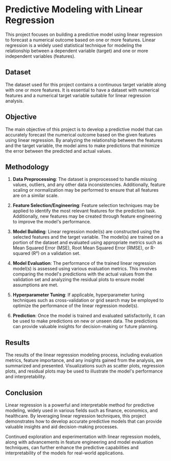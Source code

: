 # Predictive Modeling with Linear Regression

This project focuses on building a predictive model using linear regression to forecast a numerical outcome based on one or more features. Linear regression is a widely used statistical technique for modeling the relationship between a dependent variable (target) and one or more independent variables (features).

## Dataset

The dataset used for this project contains a continuous target variable along with one or more features. It is essential to have a dataset with numerical features and a numerical target variable suitable for linear regression analysis.

## Objective

The main objective of this project is to develop a predictive model that can accurately forecast the numerical outcome based on the given features using linear regression. By analyzing the relationship between the features and the target variable, the model aims to make predictions that minimize the error between the predicted and actual values.

## Methodology

1. **Data Preprocessing**: The dataset is preprocessed to handle missing values, outliers, and any other data inconsistencies. Additionally, feature scaling or normalization may be performed to ensure that all features are on a similar scale.

2. **Feature Selection/Engineering**: Feature selection techniques may be applied to identify the most relevant features for the prediction task. Additionally, new features may be created through feature engineering to improve the model's performance.

3. **Model Building**: Linear regression model(s) are constructed using the selected features and the target variable. The model(s) are trained on a portion of the dataset and evaluated using appropriate metrics such as Mean Squared Error (MSE), Root Mean Squared Error (RMSE), or R-squared (R²) on a validation set.

4. **Model Evaluation**: The performance of the trained linear regression model(s) is assessed using various evaluation metrics. This involves comparing the model's predictions with the actual values from the validation set and analyzing the residual plots to ensure model assumptions are met.

5. **Hyperparameter Tuning**: If applicable, hyperparameter tuning techniques such as cross-validation or grid search may be employed to optimize the performance of the linear regression model(s).

6. **Prediction**: Once the model is trained and evaluated satisfactorily, it can be used to make predictions on new or unseen data. The predictions can provide valuable insights for decision-making or future planning.

## Results

The results of the linear regression modeling process, including evaluation metrics, feature importance, and any insights gained from the analysis, are summarized and presented. Visualizations such as scatter plots, regression plots, and residual plots may be used to illustrate the model's performance and interpretability.

## Conclusion

Linear regression is a powerful and interpretable method for predictive modeling, widely used in various fields such as finance, economics, and healthcare. By leveraging linear regression techniques, this project demonstrates how to develop accurate predictive models that can provide valuable insights and aid decision-making processes.

Continued exploration and experimentation with linear regression models, along with advancements in feature engineering and model evaluation techniques, can further enhance the predictive capabilities and interpretability of the models for real-world applications.
